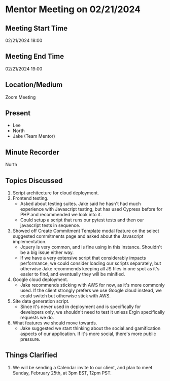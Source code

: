 # Mentor Meeting on 02/21/2024

## Meeting Start Time

02/21/2024 18:00

## Meeting End Time

02/21/2024 19:00

## Location/Medium

Zoom Meeting

## Present

- Lee
- North
- Jake (Team Mentor)

## Minute Recorder

North

## Topics Discussed

1. Script architecture for cloud deployment.
2. Frontend testing.
   - Asked about testing suites. Jake said he hasn't had much experience with Javascript testing, but has used Cypress before for PHP and recommended we look into it.
   - Could setup a script that runs our pytest tests and then our javascript tests in sequence.
3. Showed off Create Commitment Template modal feature on the select suggested commitments page and asked about the Javascript implementation.
   - Jquery is very common, and is fine using in this instance. Shouldn't be a big issue either way.
   - If we have a very extensive script that considerably impacts performance, we could consider loading our scripts separately, but otherwise Jake recommends keeping all JS files in one spot as it's easier to find, and eventually they will be minified.
4. Google cloud deployment.
   - Jake recommends sticking with AWS for now, as it's more commonly used. If the client strongly prefers we use Google cloud instead, we could switch but otherwise stick with AWS.
5. Site data generation script.
   - Since it's never used in deployment and is specifically for developers only, we shouldn't need to test it unless Ergin specifically requests we do.
6. What features we should move towards.
   - Jake suggested we start thinking about the social and gamification aspects of our application. If it's more social, there's more public pressure.

## Things Clarified

1. We will be sending a Calendar invite to our client, and plan to meet Sunday, February 25th, at 3pm EST, 12pm PST.
